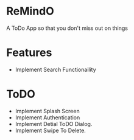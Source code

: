 # ReMindO
A ToDo App so that you don't miss out on things

# Features
- Implement Search Functionaility

# ToDO
- Implement Splash Screen
- Implement Authentication
- Implement Detial ToDO Dialog.
- Implement Swipe To Delete.
